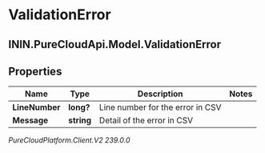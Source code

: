 # ValidationError

## ININ.PureCloudApi.Model.ValidationError

## Properties

|Name | Type | Description | Notes|
|------------ | ------------- | ------------- | -------------|
| **LineNumber** | **long?** | Line number for the error in CSV | |
| **Message** | **string** | Detail of the error in CSV | |



_PureCloudPlatform.Client.V2 239.0.0_

